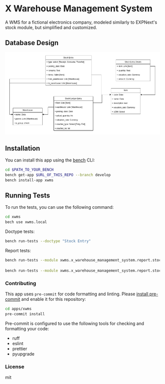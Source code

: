 # X Warehouse Management System

A WMS for a fictional electronics company, modeled similarly to EXPNext\'s stock module, but simplified and customized.

## Database Design

![Database Design](./XWMS-DB-Design.drawio.png)

## Installation

You can install this app using the [bench](https://github.com/frappe/bench) CLI:

```bash
cd $PATH_TO_YOUR_BENCH
bench get-app $URL_OF_THIS_REPO --branch develop
bench install-app xwms
```

## Running Tests

To run the tests, you can use the following command:

```bash
cd xwms
bech use xwms.local
```

Doctype tests:

```bash
bench run-tests --doctype "Stock Entry"  
```

Report tests:

```bash
bench run-tests --module xwms.x_warehouse_management_system.report.stock_ledger_report.test_stock_ledger_report

bench run-tests --module xwms.x_warehouse_management_system.report.stock_ledger_report.test_stock_balance_report.test_stock_balance_report
```

### Contributing

This app uses `pre-commit` for code formatting and linting. Please [install pre-commit](https://pre-commit.com/#installation) and enable it for this repository:

```bash
cd apps/xwms
pre-commit install
```

Pre-commit is configured to use the following tools for checking and formatting your code:

- ruff
- eslint
- prettier
- pyupgrade

### License

mit
